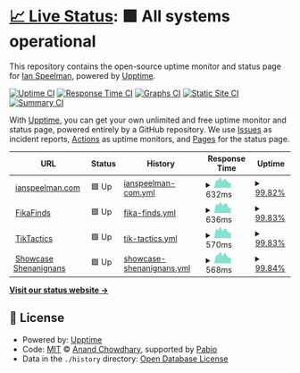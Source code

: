 # [📈 Live Status](https://IanSpeelman.github.io/upptime): <!--live status--> **🟩 All systems operational**

This repository contains the open-source uptime monitor and status page for [Ian Speelman](https://www.ianspeelman.com), powered by [Upptime](https://github.com/upptime/upptime).

[![Uptime CI](https://github.com/IanSpeelman/upptime/workflows/Uptime%20CI/badge.svg)](https://github.com/IanSpeelman/upptime/actions?query=workflow%3A%22Uptime+CI%22)
[![Response Time CI](https://github.com/IanSpeelman/upptime/workflows/Response%20Time%20CI/badge.svg)](https://github.com/IanSpeelman/upptime/actions?query=workflow%3A%22Response+Time+CI%22)
[![Graphs CI](https://github.com/IanSpeelman/upptime/workflows/Graphs%20CI/badge.svg)](https://github.com/IanSpeelman/upptime/actions?query=workflow%3A%22Graphs+CI%22)
[![Static Site CI](https://github.com/IanSpeelman/upptime/workflows/Static%20Site%20CI/badge.svg)](https://github.com/IanSpeelman/upptime/actions?query=workflow%3A%22Static+Site+CI%22)
[![Summary CI](https://github.com/IanSpeelman/upptime/workflows/Summary%20CI/badge.svg)](https://github.com/IanSpeelman/upptime/actions?query=workflow%3A%22Summary+CI%22)

With [Upptime](https://upptime.js.org), you can get your own unlimited and free uptime monitor and status page, powered entirely by a GitHub repository. We use [Issues](https://github.com/IanSpeelman/upptime/issues) as incident reports, [Actions](https://github.com/IanSpeelman/upptime/actions) as uptime monitors, and [Pages](https://IanSpeelman.github.io/upptime) for the status page.

<!--start: status pages-->
<!-- This summary is generated by Upptime (https://github.com/upptime/upptime) -->
<!-- Do not edit this manually, your changes will be overwritten -->
<!-- prettier-ignore -->
| URL | Status | History | Response Time | Uptime |
| --- | ------ | ------- | ------------- | ------ |
| <img alt="" src="https://icons.duckduckgo.com/ip3/www.ianspeelman.com.ico" height="13"> [ianspeelman.com](https://www.ianspeelman.com) | 🟩 Up | [ianspeelman-com.yml](https://github.com/IanSpeelman/upptime/commits/HEAD/history/ianspeelman-com.yml) | <details><summary><img alt="Response time graph" src="./graphs/ianspeelman-com/response-time-week.png" height="20"> 632ms</summary><br><a href="https://IanSpeelman.github.io/upptime/history/ianspeelman-com"><img alt="Response time 577" src="https://img.shields.io/endpoint?url=https%3A%2F%2Fraw.githubusercontent.com%2FIanSpeelman%2Fupptime%2FHEAD%2Fapi%2Fianspeelman-com%2Fresponse-time.json"></a><br><a href="https://IanSpeelman.github.io/upptime/history/ianspeelman-com"><img alt="24-hour response time 417" src="https://img.shields.io/endpoint?url=https%3A%2F%2Fraw.githubusercontent.com%2FIanSpeelman%2Fupptime%2FHEAD%2Fapi%2Fianspeelman-com%2Fresponse-time-day.json"></a><br><a href="https://IanSpeelman.github.io/upptime/history/ianspeelman-com"><img alt="7-day response time 632" src="https://img.shields.io/endpoint?url=https%3A%2F%2Fraw.githubusercontent.com%2FIanSpeelman%2Fupptime%2FHEAD%2Fapi%2Fianspeelman-com%2Fresponse-time-week.json"></a><br><a href="https://IanSpeelman.github.io/upptime/history/ianspeelman-com"><img alt="30-day response time 577" src="https://img.shields.io/endpoint?url=https%3A%2F%2Fraw.githubusercontent.com%2FIanSpeelman%2Fupptime%2FHEAD%2Fapi%2Fianspeelman-com%2Fresponse-time-month.json"></a><br><a href="https://IanSpeelman.github.io/upptime/history/ianspeelman-com"><img alt="1-year response time 577" src="https://img.shields.io/endpoint?url=https%3A%2F%2Fraw.githubusercontent.com%2FIanSpeelman%2Fupptime%2FHEAD%2Fapi%2Fianspeelman-com%2Fresponse-time-year.json"></a></details> | <details><summary><a href="https://IanSpeelman.github.io/upptime/history/ianspeelman-com">99.82%</a></summary><a href="https://IanSpeelman.github.io/upptime/history/ianspeelman-com"><img alt="All-time uptime 99.93%" src="https://img.shields.io/endpoint?url=https%3A%2F%2Fraw.githubusercontent.com%2FIanSpeelman%2Fupptime%2FHEAD%2Fapi%2Fianspeelman-com%2Fuptime.json"></a><br><a href="https://IanSpeelman.github.io/upptime/history/ianspeelman-com"><img alt="24-hour uptime 98.75%" src="https://img.shields.io/endpoint?url=https%3A%2F%2Fraw.githubusercontent.com%2FIanSpeelman%2Fupptime%2FHEAD%2Fapi%2Fianspeelman-com%2Fuptime-day.json"></a><br><a href="https://IanSpeelman.github.io/upptime/history/ianspeelman-com"><img alt="7-day uptime 99.82%" src="https://img.shields.io/endpoint?url=https%3A%2F%2Fraw.githubusercontent.com%2FIanSpeelman%2Fupptime%2FHEAD%2Fapi%2Fianspeelman-com%2Fuptime-week.json"></a><br><a href="https://IanSpeelman.github.io/upptime/history/ianspeelman-com"><img alt="30-day uptime 99.93%" src="https://img.shields.io/endpoint?url=https%3A%2F%2Fraw.githubusercontent.com%2FIanSpeelman%2Fupptime%2FHEAD%2Fapi%2Fianspeelman-com%2Fuptime-month.json"></a><br><a href="https://IanSpeelman.github.io/upptime/history/ianspeelman-com"><img alt="1-year uptime 99.93%" src="https://img.shields.io/endpoint?url=https%3A%2F%2Fraw.githubusercontent.com%2FIanSpeelman%2Fupptime%2FHEAD%2Fapi%2Fianspeelman-com%2Fuptime-year.json"></a></details>
| <img alt="" src="https://icons.duckduckgo.com/ip3/fikafinds.ianspeelman.com.ico" height="13"> [FikaFinds](https://fikafinds.ianspeelman.com) | 🟩 Up | [fika-finds.yml](https://github.com/IanSpeelman/upptime/commits/HEAD/history/fika-finds.yml) | <details><summary><img alt="Response time graph" src="./graphs/fika-finds/response-time-week.png" height="20"> 636ms</summary><br><a href="https://IanSpeelman.github.io/upptime/history/fika-finds"><img alt="Response time 582" src="https://img.shields.io/endpoint?url=https%3A%2F%2Fraw.githubusercontent.com%2FIanSpeelman%2Fupptime%2FHEAD%2Fapi%2Ffika-finds%2Fresponse-time.json"></a><br><a href="https://IanSpeelman.github.io/upptime/history/fika-finds"><img alt="24-hour response time 402" src="https://img.shields.io/endpoint?url=https%3A%2F%2Fraw.githubusercontent.com%2FIanSpeelman%2Fupptime%2FHEAD%2Fapi%2Ffika-finds%2Fresponse-time-day.json"></a><br><a href="https://IanSpeelman.github.io/upptime/history/fika-finds"><img alt="7-day response time 636" src="https://img.shields.io/endpoint?url=https%3A%2F%2Fraw.githubusercontent.com%2FIanSpeelman%2Fupptime%2FHEAD%2Fapi%2Ffika-finds%2Fresponse-time-week.json"></a><br><a href="https://IanSpeelman.github.io/upptime/history/fika-finds"><img alt="30-day response time 582" src="https://img.shields.io/endpoint?url=https%3A%2F%2Fraw.githubusercontent.com%2FIanSpeelman%2Fupptime%2FHEAD%2Fapi%2Ffika-finds%2Fresponse-time-month.json"></a><br><a href="https://IanSpeelman.github.io/upptime/history/fika-finds"><img alt="1-year response time 582" src="https://img.shields.io/endpoint?url=https%3A%2F%2Fraw.githubusercontent.com%2FIanSpeelman%2Fupptime%2FHEAD%2Fapi%2Ffika-finds%2Fresponse-time-year.json"></a></details> | <details><summary><a href="https://IanSpeelman.github.io/upptime/history/fika-finds">99.83%</a></summary><a href="https://IanSpeelman.github.io/upptime/history/fika-finds"><img alt="All-time uptime 99.86%" src="https://img.shields.io/endpoint?url=https%3A%2F%2Fraw.githubusercontent.com%2FIanSpeelman%2Fupptime%2FHEAD%2Fapi%2Ffika-finds%2Fuptime.json"></a><br><a href="https://IanSpeelman.github.io/upptime/history/fika-finds"><img alt="24-hour uptime 98.78%" src="https://img.shields.io/endpoint?url=https%3A%2F%2Fraw.githubusercontent.com%2FIanSpeelman%2Fupptime%2FHEAD%2Fapi%2Ffika-finds%2Fuptime-day.json"></a><br><a href="https://IanSpeelman.github.io/upptime/history/fika-finds"><img alt="7-day uptime 99.83%" src="https://img.shields.io/endpoint?url=https%3A%2F%2Fraw.githubusercontent.com%2FIanSpeelman%2Fupptime%2FHEAD%2Fapi%2Ffika-finds%2Fuptime-week.json"></a><br><a href="https://IanSpeelman.github.io/upptime/history/fika-finds"><img alt="30-day uptime 99.86%" src="https://img.shields.io/endpoint?url=https%3A%2F%2Fraw.githubusercontent.com%2FIanSpeelman%2Fupptime%2FHEAD%2Fapi%2Ffika-finds%2Fuptime-month.json"></a><br><a href="https://IanSpeelman.github.io/upptime/history/fika-finds"><img alt="1-year uptime 99.86%" src="https://img.shields.io/endpoint?url=https%3A%2F%2Fraw.githubusercontent.com%2FIanSpeelman%2Fupptime%2FHEAD%2Fapi%2Ffika-finds%2Fuptime-year.json"></a></details>
| <img alt="" src="https://icons.duckduckgo.com/ip3/tiktactics.ianspeelman.com.ico" height="13"> [TikTactics](https://tiktactics.ianspeelman.com) | 🟩 Up | [tik-tactics.yml](https://github.com/IanSpeelman/upptime/commits/HEAD/history/tik-tactics.yml) | <details><summary><img alt="Response time graph" src="./graphs/tik-tactics/response-time-week.png" height="20"> 570ms</summary><br><a href="https://IanSpeelman.github.io/upptime/history/tik-tactics"><img alt="Response time 544" src="https://img.shields.io/endpoint?url=https%3A%2F%2Fraw.githubusercontent.com%2FIanSpeelman%2Fupptime%2FHEAD%2Fapi%2Ftik-tactics%2Fresponse-time.json"></a><br><a href="https://IanSpeelman.github.io/upptime/history/tik-tactics"><img alt="24-hour response time 405" src="https://img.shields.io/endpoint?url=https%3A%2F%2Fraw.githubusercontent.com%2FIanSpeelman%2Fupptime%2FHEAD%2Fapi%2Ftik-tactics%2Fresponse-time-day.json"></a><br><a href="https://IanSpeelman.github.io/upptime/history/tik-tactics"><img alt="7-day response time 570" src="https://img.shields.io/endpoint?url=https%3A%2F%2Fraw.githubusercontent.com%2FIanSpeelman%2Fupptime%2FHEAD%2Fapi%2Ftik-tactics%2Fresponse-time-week.json"></a><br><a href="https://IanSpeelman.github.io/upptime/history/tik-tactics"><img alt="30-day response time 544" src="https://img.shields.io/endpoint?url=https%3A%2F%2Fraw.githubusercontent.com%2FIanSpeelman%2Fupptime%2FHEAD%2Fapi%2Ftik-tactics%2Fresponse-time-month.json"></a><br><a href="https://IanSpeelman.github.io/upptime/history/tik-tactics"><img alt="1-year response time 544" src="https://img.shields.io/endpoint?url=https%3A%2F%2Fraw.githubusercontent.com%2FIanSpeelman%2Fupptime%2FHEAD%2Fapi%2Ftik-tactics%2Fresponse-time-year.json"></a></details> | <details><summary><a href="https://IanSpeelman.github.io/upptime/history/tik-tactics">99.83%</a></summary><a href="https://IanSpeelman.github.io/upptime/history/tik-tactics"><img alt="All-time uptime 99.94%" src="https://img.shields.io/endpoint?url=https%3A%2F%2Fraw.githubusercontent.com%2FIanSpeelman%2Fupptime%2FHEAD%2Fapi%2Ftik-tactics%2Fuptime.json"></a><br><a href="https://IanSpeelman.github.io/upptime/history/tik-tactics"><img alt="24-hour uptime 98.82%" src="https://img.shields.io/endpoint?url=https%3A%2F%2Fraw.githubusercontent.com%2FIanSpeelman%2Fupptime%2FHEAD%2Fapi%2Ftik-tactics%2Fuptime-day.json"></a><br><a href="https://IanSpeelman.github.io/upptime/history/tik-tactics"><img alt="7-day uptime 99.83%" src="https://img.shields.io/endpoint?url=https%3A%2F%2Fraw.githubusercontent.com%2FIanSpeelman%2Fupptime%2FHEAD%2Fapi%2Ftik-tactics%2Fuptime-week.json"></a><br><a href="https://IanSpeelman.github.io/upptime/history/tik-tactics"><img alt="30-day uptime 99.94%" src="https://img.shields.io/endpoint?url=https%3A%2F%2Fraw.githubusercontent.com%2FIanSpeelman%2Fupptime%2FHEAD%2Fapi%2Ftik-tactics%2Fuptime-month.json"></a><br><a href="https://IanSpeelman.github.io/upptime/history/tik-tactics"><img alt="1-year uptime 99.94%" src="https://img.shields.io/endpoint?url=https%3A%2F%2Fraw.githubusercontent.com%2FIanSpeelman%2Fupptime%2FHEAD%2Fapi%2Ftik-tactics%2Fuptime-year.json"></a></details>
| <img alt="" src="https://icons.duckduckgo.com/ip3/cinema.ianspeelman.com.ico" height="13"> [Showcase Shenanignans](https://cinema.ianspeelman.com) | 🟩 Up | [showcase-shenanignans.yml](https://github.com/IanSpeelman/upptime/commits/HEAD/history/showcase-shenanignans.yml) | <details><summary><img alt="Response time graph" src="./graphs/showcase-shenanignans/response-time-week.png" height="20"> 568ms</summary><br><a href="https://IanSpeelman.github.io/upptime/history/showcase-shenanignans"><img alt="Response time 546" src="https://img.shields.io/endpoint?url=https%3A%2F%2Fraw.githubusercontent.com%2FIanSpeelman%2Fupptime%2FHEAD%2Fapi%2Fshowcase-shenanignans%2Fresponse-time.json"></a><br><a href="https://IanSpeelman.github.io/upptime/history/showcase-shenanignans"><img alt="24-hour response time 399" src="https://img.shields.io/endpoint?url=https%3A%2F%2Fraw.githubusercontent.com%2FIanSpeelman%2Fupptime%2FHEAD%2Fapi%2Fshowcase-shenanignans%2Fresponse-time-day.json"></a><br><a href="https://IanSpeelman.github.io/upptime/history/showcase-shenanignans"><img alt="7-day response time 568" src="https://img.shields.io/endpoint?url=https%3A%2F%2Fraw.githubusercontent.com%2FIanSpeelman%2Fupptime%2FHEAD%2Fapi%2Fshowcase-shenanignans%2Fresponse-time-week.json"></a><br><a href="https://IanSpeelman.github.io/upptime/history/showcase-shenanignans"><img alt="30-day response time 546" src="https://img.shields.io/endpoint?url=https%3A%2F%2Fraw.githubusercontent.com%2FIanSpeelman%2Fupptime%2FHEAD%2Fapi%2Fshowcase-shenanignans%2Fresponse-time-month.json"></a><br><a href="https://IanSpeelman.github.io/upptime/history/showcase-shenanignans"><img alt="1-year response time 546" src="https://img.shields.io/endpoint?url=https%3A%2F%2Fraw.githubusercontent.com%2FIanSpeelman%2Fupptime%2FHEAD%2Fapi%2Fshowcase-shenanignans%2Fresponse-time-year.json"></a></details> | <details><summary><a href="https://IanSpeelman.github.io/upptime/history/showcase-shenanignans">99.84%</a></summary><a href="https://IanSpeelman.github.io/upptime/history/showcase-shenanignans"><img alt="All-time uptime 99.94%" src="https://img.shields.io/endpoint?url=https%3A%2F%2Fraw.githubusercontent.com%2FIanSpeelman%2Fupptime%2FHEAD%2Fapi%2Fshowcase-shenanignans%2Fuptime.json"></a><br><a href="https://IanSpeelman.github.io/upptime/history/showcase-shenanignans"><img alt="24-hour uptime 98.85%" src="https://img.shields.io/endpoint?url=https%3A%2F%2Fraw.githubusercontent.com%2FIanSpeelman%2Fupptime%2FHEAD%2Fapi%2Fshowcase-shenanignans%2Fuptime-day.json"></a><br><a href="https://IanSpeelman.github.io/upptime/history/showcase-shenanignans"><img alt="7-day uptime 99.84%" src="https://img.shields.io/endpoint?url=https%3A%2F%2Fraw.githubusercontent.com%2FIanSpeelman%2Fupptime%2FHEAD%2Fapi%2Fshowcase-shenanignans%2Fuptime-week.json"></a><br><a href="https://IanSpeelman.github.io/upptime/history/showcase-shenanignans"><img alt="30-day uptime 99.94%" src="https://img.shields.io/endpoint?url=https%3A%2F%2Fraw.githubusercontent.com%2FIanSpeelman%2Fupptime%2FHEAD%2Fapi%2Fshowcase-shenanignans%2Fuptime-month.json"></a><br><a href="https://IanSpeelman.github.io/upptime/history/showcase-shenanignans"><img alt="1-year uptime 99.94%" src="https://img.shields.io/endpoint?url=https%3A%2F%2Fraw.githubusercontent.com%2FIanSpeelman%2Fupptime%2FHEAD%2Fapi%2Fshowcase-shenanignans%2Fuptime-year.json"></a></details>

<!--end: status pages-->

[**Visit our status website →**](https://IanSpeelman.github.io/upptime)

## 📄 License

- Powered by: [Upptime](https://github.com/upptime/upptime)
- Code: [MIT](./LICENSE) © [Anand Chowdhary](https://anandchowdhary.com), supported by [Pabio](https://pabio.com)
- Data in the `./history` directory: [Open Database License](https://opendatacommons.org/licenses/odbl/1-0/)
